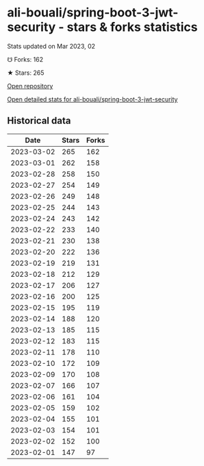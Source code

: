 # ali-bouali/spring-boot-3-jwt-security - stars & forks statistics

Stats updated on Mar 2023, 02

☋ Forks: 162

★ Stars: 265

[Open repository](https://github.com/ali-bouali/spring-boot-3-jwt-security)

[Open detailed stats for ali-bouali/spring-boot-3-jwt-security](https://reviewgithub.com/rep/ali-bouali/spring-boot-3-jwt-security)

## Historical data
| Date | Stars | Forks |
|------|-------|-------|
| 2023-03-02 | 265 | 162 | 
| 2023-03-01 | 262 | 158 | 
| 2023-02-28 | 258 | 150 | 
| 2023-02-27 | 254 | 149 | 
| 2023-02-26 | 249 | 148 | 
| 2023-02-25 | 244 | 143 | 
| 2023-02-24 | 243 | 142 | 
| 2023-02-22 | 233 | 140 | 
| 2023-02-21 | 230 | 138 | 
| 2023-02-20 | 222 | 136 | 
| 2023-02-19 | 219 | 131 | 
| 2023-02-18 | 212 | 129 | 
| 2023-02-17 | 206 | 127 | 
| 2023-02-16 | 200 | 125 | 
| 2023-02-15 | 195 | 119 | 
| 2023-02-14 | 188 | 120 | 
| 2023-02-13 | 185 | 115 | 
| 2023-02-12 | 183 | 115 | 
| 2023-02-11 | 178 | 110 | 
| 2023-02-10 | 172 | 109 | 
| 2023-02-09 | 170 | 108 | 
| 2023-02-07 | 166 | 107 | 
| 2023-02-06 | 161 | 104 | 
| 2023-02-05 | 159 | 102 | 
| 2023-02-04 | 155 | 101 | 
| 2023-02-03 | 154 | 101 | 
| 2023-02-02 | 152 | 100 | 
| 2023-02-01 | 147 | 97 | 


